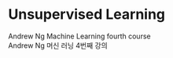 # Unsupervised Learning
Andrew Ng Machine Learning fourth course<br>
Andrew Ng 머신 러닝 4번째 강의
<pre>


</pre>
